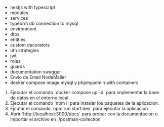 - nestjs with typescript
- modules
- services
- typeorm db connection to mysql
- environment
- dtos
- entities
- custom decorators
- uth strategies
- jwt
- roles
- guards
- documentation swagger
- Envio de Email NodeMailer
- docker compose image mysql y phpmyadmin with containers

1. Ejecutar el comando ´docker compose up -d´ para implementar la base de datos en el entorno local
2. Ejecutar el comando ´npm i´ para instalar los paquetes de la aplicacion.
3. Ejcutar el comando ´npm run start:dev´ para ejecutar la aplicacion
4. Abrir ´http://localhost:3000/docs´ para probar con la documentacion o importar el archivo en ./postman-collection 
